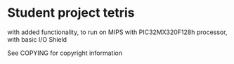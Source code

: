# Student project tetris 

with added functionality, to run on MIPS with PIC32MX320F128h processor, with basic I/O Shield

See COPYING for copyright information